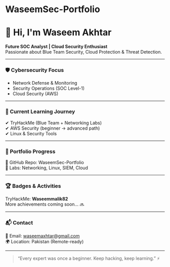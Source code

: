 # WaseemSec-Portfolio
# 👋 Hi, I'm Waseem Akhtar

**Future SOC Analyst | Cloud Security Enthusiast**  
Passionate about Blue Team Security, Cloud Protection & Threat Detection.

---

### 🛡️ Cybersecurity Focus
- Network Defense & Monitoring
- Security Operations (SOC Level-1)
- Cloud Security (AWS)

---

### 🧠 Current Learning Journey
✔ TryHackMe (Blue Team + Networking Labs)  
✔ AWS Security (beginner → advanced path)  
✔ Linux & Security Tools

---

### 🚀 Portfolio Progress
📌 GitHub Repo: WaseemSec-Portfolio  
📌 Labs: Networking, Linux, SIEM, Cloud

---

### 🏆 Badges & Activities
TryHackMe: **Waseemmalik82**  
More achievements coming soon... 🔜

---

### 📬 Contact
📧 Email: waseemaxhtar@gmail.com  
🌍 Location: Pakistan (Remote-ready)

---

> “Every expert was once a beginner. Keep hacking, keep learning.” ⚡
